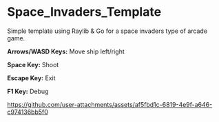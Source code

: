 # Space_Invaders_Template
Simple template using Raylib & Go for a space invaders type of arcade game.

**Arrows/WASD Keys:** Move ship left/right

**Space Key:** Shoot

**Escape Key:** Exit

**F1 Key:** Debug


https://github.com/user-attachments/assets/af5fbd1c-6819-4e9f-a646-c974136bb5f0
